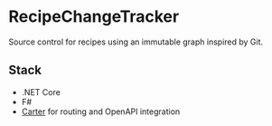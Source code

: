 # RecipeChangeTracker

Source control for recipes using an immutable graph inspired by Git.

## Stack

- .NET Core
- F#
- [Carter](https://github.com/CarterCommunity/Carter) for routing and OpenAPI integration
